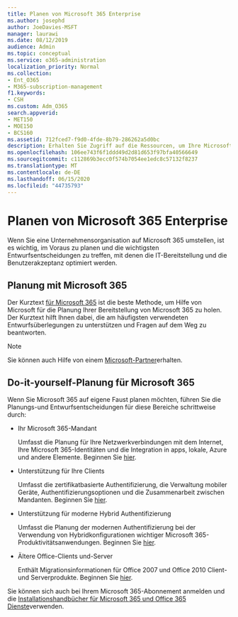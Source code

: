 ```yaml
---
title: Planen von Microsoft 365 Enterprise
ms.author: josephd
author: JoeDavies-MSFT
manager: laurawi
ms.date: 08/12/2019
audience: Admin
ms.topic: conceptual
ms.service: o365-administration
localization_priority: Normal
ms.collection:
- Ent_O365
- M365-subscription-management
f1.keywords:
- CSH
ms.custom: Adm_O365
search.appverid:
- MET150
- MOE150
- BCS160
ms.assetid: 712fced7-f9d0-4fde-8b79-286262a5d0bc
description: Erhalten Sie Zugriff auf die Ressourcen, um Ihre Microsoft 365 Enterprise-Bereitstellung zu planen.
ms.openlocfilehash: 106ee743f6f1ddd49d2d81d653f97bfa40566649
ms.sourcegitcommit: c112869b3ecc0f574b7054ee1edc8c57132f8237
ms.translationtype: MT
ms.contentlocale: de-DE
ms.lasthandoff: 06/15/2020
ms.locfileid: "44735793"
---
```

# <a name="plan-for-microsoft-365-enterprise"></a>Planen von Microsoft 365 Enterprise

Wenn Sie eine Unternehmensorganisation auf Microsoft 365 umstellen, ist es wichtig, im Voraus zu planen und die wichtigsten Entwurfsentscheidungen zu treffen, mit denen die IT-Bereitstellung und die Benutzerakzeptanz optimiert werden. 

## <a name="planning-with-microsoft-365-fasttrack"></a>Planung mit Microsoft 365

Der Kurztext [für Microsoft 365](https://www.microsoft.com/en-us/fasttrack/microsoft-365) ist die beste Methode, um Hilfe von Microsoft für die Planung Ihrer Bereitstellung von Microsoft 365 zu holen. Der Kurztext hilft Ihnen dabei, die am häufigsten verwendeten Entwurfsüberlegungen zu unterstützen und Fragen auf dem Weg zu beantworten. 

>[!Note]
>Sie können auch Hilfe von einem [Microsoft-Partner](https://www.microsoft.com/solution-providers/home)erhalten.
>

## <a name="do-it-yourself-planning-for-microsoft-365"></a>Do-it-yourself-Planung für Microsoft 365

Wenn Sie Microsoft 365 auf eigene Faust planen möchten, führen Sie die Planungs-und Entwurfsentscheidungen für diese Bereiche schrittweise durch:

- Ihr Microsoft 365-Mandant

  Umfasst die Planung für Ihre Netzwerkverbindungen mit dem Internet, Ihre Microsoft 365-Identitäten und die Integration in apps, lokale, Azure und andere Elemente. Beginnen Sie [hier](subscriptions-licenses-accounts-and-tenants-for-microsoft-cloud-offerings.md).

- Unterstützung für Ihre Clients

  Umfasst die zertifikatbasierte Authentifizierung, die Verwaltung mobiler Geräte, Authentifizierungsoptionen und die Zusammenarbeit zwischen Mandanten. Beginnen Sie [hier](office-365-client-support-certificate-based-authentication.md).

- Unterstützung für moderne Hybrid Authentifizierung

  Umfasst die Planung der modernen Authentifizierung bei der Verwendung von Hybridkonfigurationen wichtiger Microsoft 365-Produktivitätsanwendungen. Beginnen Sie [hier](hybrid-modern-auth-overview.md).

- Ältere Office-Clients und-Server

  Enthält Migrationsinformationen für Office 2007 und Office 2010 Client-und Serverprodukte. Beginnen Sie [hier](plan-upgrade-previous-versions-office.md).

Sie können sich auch bei Ihrem Microsoft 365-Abonnement anmelden und die [Installationshandbücher für Microsoft 365 und Office 365 Dienste](setup-guides-for-office-365.md)verwenden.
